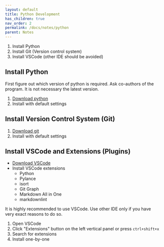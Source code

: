 ```yaml
---
layout: default
title: Python Development
has_children: true
nav_order: 2
permalink: /docs/notes/python
parent: Notes
---
```



1. Install Python
2. Install Git (Version control system)
3. Install VSCode (other IDE should be avoided)

## Install Python

First figure out which version of python is required. Ask co-authors of the program. It is not necessary the latest version.

1. [Download python](https://www.python.org/)
2. Install with default settings

## Install Version Control System (Git)

1. [Download git](https://git-scm.com/downloads)
2. Install with default settings

## Install VSCode and Extensions (Plugins)

- [Download VSCode](https://code.visualstudio.com/download)
- Install VSCode extensions
  - Python
  - Pylance
  - isort
  - Git Graph
  - Markdown All in One
  - markdownlint

It is highly recommended to use VSCode. Use other IDE only if you have very exact reasons to do so.

1. Open VSCode
2. Click "Extensions" button on the left vertical panel or press ```ctrl+shift+x```
3. Search for extensions
4. Install one-by-one
